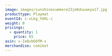 ```yaml
---
image: images/sunshinesummere23jm6duuaeya17.jpg
producttype: Playmat
eventId: c-vLkg_Y6KL-c
weight: 0
pricings:
  - quantity: 1
    price: 65
asin: s-IeQvbOOfM-s
merchandise: comiket
---
```

